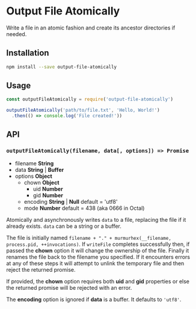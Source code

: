 # Output File Atomically

Write a file in an atomic fashion and create its ancestor directories if needed.

## Installation

```sh
npm install --save output-file-atomically
```

## Usage

```js
const outputFileAtomically = require('output-file-atomically')

outputFileAtomically('path/to/file.txt', 'Hello, World!')
  .then(() => console.log('File created!'))
```

## API

### `outputFileAtomically(filename, data[, options]) => Promise`

* filename **String**
* data **String** | **Buffer**
* options **Object**
  * chown **Object**
    * uid **Number**
    * gid **Number**
  * encoding **String** | **Null** default = 'utf8'
  * mode **Number** default = 438 (aka 0666 in Octal)

Atomically and asynchronously writes `data` to a file, replacing the file if it already exists. `data` can be a string or a buffer.

The file is initially named `filename + "." + murmurhex(__filename, process.pid, ++invocations)`. If `writeFile` completes successfully then, if passed the **chown** option it will change the ownership of the file. Finally it renames the file back to the filename you specified. If it encounters errors at any of these steps it will attempt to unlink the temporary file and then reject the returned promise.

If provided, the **chown** option requires both **uid** and **gid** properties or else the returned promise will be rejected with an error.

The **encoding** option is ignored if **data** is a buffer. It defaults to `'utf8'`.
